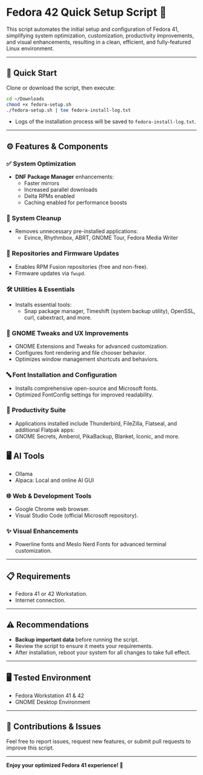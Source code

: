 # Fedora 42 Quick Setup Script 🚀

This script automates the initial setup and configuration of Fedora 41, simplifying system optimization, customization, productivity improvements, and visual enhancements, resulting in a clean, efficient, and fully-featured Linux environment.

---

## 🚩 Quick Start

Clone or download the script, then execute:

```bash
cd ~/Downloads
chmod +x fedora-setup.sh
./fedora-setup.sh | tee fedora-install-log.txt
```

- Logs of the installation process will be saved to `fedora-install-log.txt`.

---

## ⚙️ Features & Components

### ✅ System Optimization
- **DNF Package Manager** enhancements:
  - Faster mirrors
  - Increased parallel downloads
  - Delta RPMs enabled
  - Caching enabled for performance boosts

### 🧹 System Cleanup
- Removes unnecessary pre-installed applications:
  - Evince, Rhythmbox, ABRT, GNOME Tour, Fedora Media Writer

### 🔑 Repositories and Firmware Updates
- Enables RPM Fusion repositories (free and non-free).
- Firmware updates via `fwupd`.

### 🛠️ Utilities & Essentials
- Installs essential tools:
  - Snap package manager, Timeshift (system backup utility), OpenSSL, curl, cabextract, and more.

### 🎨 GNOME Tweaks and UX Improvements
- GNOME Extensions and Tweaks for advanced customization.
- Configures font rendering and file chooser behavior.
- Optimizes window management shortcuts and behaviors.

### 🔤 Font Installation and Configuration
- Installs comprehensive open-source and Microsoft fonts.
- Optimized FontConfig settings for improved readability.

### 📅 Productivity Suite
- Applications installed include Thunderbird, FileZilla, Flatseal, and additional Flatpak apps:
- GNOME Secrets, Amberol, PikaBackup, Blanket, Iconic, and more.
 
## 🖥️ AI Tools
- Ollama
- Alpaca: Local and online AI GUI

### 🌐 Web & Development Tools
- Google Chrome web browser.
- Visual Studio Code (official Microsoft repository).

### ✨ Visual Enhancements
- Powerline fonts and Meslo Nerd Fonts for advanced terminal customization.

---

## 📋 Requirements

- Fedora 41 or 42 Workstation.
- Internet connection.

---

## ⚠️ Recommendations

- **Backup important data** before running the script.
- Review the script to ensure it meets your requirements.
- After installation, reboot your system for all changes to take full effect.

---

## 🖥️ Tested Environment
- Fedora Workstation 41 & 42
- GNOME Desktop Environment

---

## 🤝 Contributions & Issues

Feel free to report issues, request new features, or submit pull requests to improve this script.

---

**Enjoy your optimized Fedora 41 experience! 🎉**
